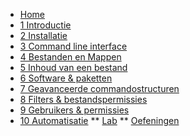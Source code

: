 <!-- docs/_sidebar.md -->
* [Home](/)
* [1 Introductie](./01_introduction/01_course_nl.md)
* [2 Installatie](./02_installation/01_course_nl.md)
* [3 Command line interface](./03_commandline/01_course_nl.md)
* [4 Bestanden en Mappen](./04_filesandfolders/01_course_nl.md)
* [5 Inhoud van een bestand](./05_filecontents/01_course_nl.md)
* [6 Software & paketten](./06_software/01_course_nl.md)
* [7 Geavanceerde commandostructuren](./07_advancedcommands/01_course_nl.md)
* [8 Filters & bestandspermissies ](./08_filters/01_course_nl.md)
* [9 Gebruikers & permissies](./09_usersandpermissions/01_course_nl.md)
* [10 Automatisatie](./10_automation/01_course_nl.md)
** [Lab](./10_automation/02_lab_nl.md)
** [Oefeningen](./10_automation/99_assignments_nl.md)